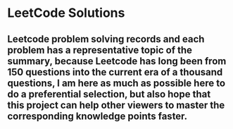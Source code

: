 # LeetCode Solutions

## Leetcode problem solving records and each problem has a representative topic of the summary, because Leetcode has long been from 150 questions into the current era of a thousand questions, I am here as much as possible here to do a preferential selection, but also hope that this project can help other viewers to master the corresponding knowledge points faster.

